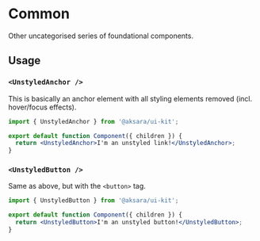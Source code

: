 # Common

Other uncategorised series of foundational components.

## Usage

### `<UnstyledAnchor />`

This is basically an anchor element with all styling elements removed (incl. hover/focus effects).

```jsx
import { UnstyledAnchor } from '@aksara/ui-kit';

export default function Component({ children }) {
  return <UnstyledAnchor>I'm an unstyled link!</UnstyledAnchor>;
}
```

### `<UnstyledButton />`

Same as above, but with the `<button>` tag.

```jsx
import { UnstyledButton } from '@aksara/ui-kit';

export default function Component({ children }) {
  return <UnstyledButton>I'm an unstyled button!</UnstyledButton>;
}
```
